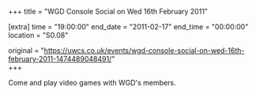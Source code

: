 +++
title = "WGD Console Social on Wed 16th February 2011"

[extra]
time = "19:00:00"
end_date = "2011-02-17"
end_time = "00:00:00"
location = "S0.08"

original = "https://uwcs.co.uk/events/wgd-console-social-on-wed-16th-february-2011-1474489048491/"    
+++

Come and play video games with WGD's members.

